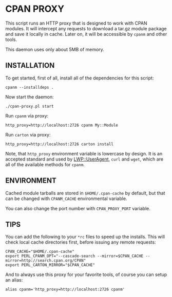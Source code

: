 # CPAN PROXY

This script runs an HTTP proxy that is designed to work with CPAN modules. It
will intercept any requests to download a tar.gz module package and save it
locally in cache. Later on, it will be accessible by `cpanm` and other tools.

This daemon uses only about 5MB of memory.

## INSTALLATION

To get started, first of all, install all of the dependencies for this script:

    cpanm --installdeps .

Now start the daemon:

    ./cpan-proxy.pl start

Run `cpanm` via proxy:

    http_proxy=http://localhost:2726 cpanm My::Module

Run `carton` via proxy:

    http_proxy=http://localhost:2726 carton install

Note, that `http_proxy` environment variable is lowercase by design. It is an
accepted standard and used by [LWP::UserAgent](https://metacpan.org/pod/LWP::UserAgent), `curl` and `wget`, which are
all of the available methods for `cpanm`.

## ENVIRONMENT

Cached module tarballs are stored in `$HOME/.cpan-cache` by default, but
that can be changed with `CPANM_CACHE` environmental variable.

You can also change the port number with `CPAN_PROXY_PORT` variable.

## TIPS

You can add the following to your `*rc` files to speed up the installs. This
will check local cache directories first, before issuing any remote requests:

    CPAN_CACHE="$HOME/.cpan-cache"
    export PERL_CPANM_OPT="--cascade-search --mirror=$CPAN_CACHE --mirror=http://search.cpan.org/CPAN"
    export PERL_CARTON_MIRROR="$CPAN_CACHE"

And to always use this proxy for your favorite tools, of course you can setup
an alias:

    alias cpanm='http_proxy=http://localhost:2726 cpanm'

